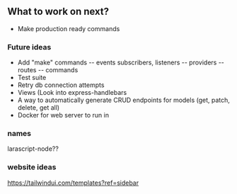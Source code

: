 ## What to work on next?
- Make production ready commands

### Future ideas
- Add "make" commands
-- events subscribers, listeners
-- providers
-- routes
-- commands
- Test suite
- Retry db connection attempts
- Views (Look into express-handlebars
- A way to automatically generate CRUD endpoints for models (get, patch, delete, get all)
- Docker for web server to run in

### names
larascript-node??

### website ideas
https://tailwindui.com/templates?ref=sidebar 